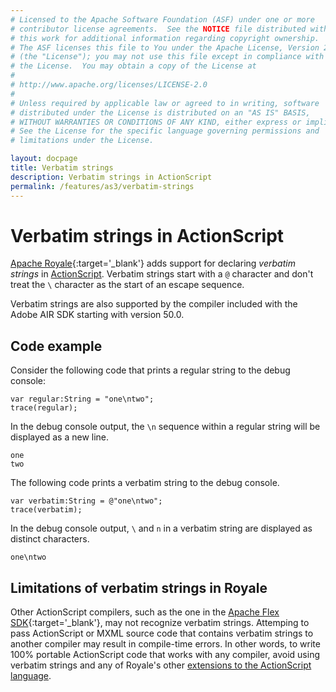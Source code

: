 ```yaml
---
# Licensed to the Apache Software Foundation (ASF) under one or more
# contributor license agreements.  See the NOTICE file distributed with
# this work for additional information regarding copyright ownership.
# The ASF licenses this file to You under the Apache License, Version 2.0
# (the "License"); you may not use this file except in compliance with
# the License.  You may obtain a copy of the License at
# 
# http://www.apache.org/licenses/LICENSE-2.0
# 
# Unless required by applicable law or agreed to in writing, software
# distributed under the License is distributed on an "AS IS" BASIS,
# WITHOUT WARRANTIES OR CONDITIONS OF ANY KIND, either express or implied.
# See the License for the specific language governing permissions and
# limitations under the License.

layout: docpage
title: Verbatim strings
description: Verbatim strings in ActionScript
permalink: /features/as3/verbatim-strings
---
```


# Verbatim strings in ActionScript

[Apache Royale](https://royale.apache.org/){:target='_blank'} adds support for declaring _verbatim strings_ in [ActionScript](features/as3). Verbatim strings start with a `@` character and don't treat the `\` character as the start of an escape sequence.

Verbatim strings are also supported by the compiler included with the Adobe AIR SDK starting with version 50.0.

## Code example

Consider the following code that prints a regular string to the debug console:

```as3
var regular:String = "one\ntwo";
trace(regular);
```

In the debug console output, the `\n` sequence within a regular string will be displayed as a new line.

```
one
two
```

The following code prints a verbatim string to the debug console.

```as3
var verbatim:String = @"one\ntwo";
trace(verbatim);
```

In the debug console output, `\` and `n` in a verbatim string are displayed as distinct characters.

```
one\ntwo
```

## Limitations of verbatim strings in Royale

Other ActionScript compilers, such as the one in the [Apache Flex SDK](https://flex.apache.org/){:target='_blank'}, may not recognize verbatim strings. Attemping to pass ActionScript or MXML source code that contains verbatim strings to another compiler may result in compile-time errors. In other words, to write 100% portable ActionScript code that works with any compiler, avoid using verbatim strings and any of Royale's other [extensions to the ActionScript language](features/as3#new-actionscript-language-features-in-royale).
